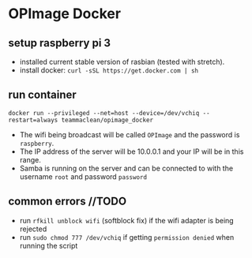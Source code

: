 # OPImage Docker

## setup raspberry pi 3
* installed current stable version of rasbian (tested with stretch).
* install docker: `curl -sSL https://get.docker.com | sh`


## run container
`docker run --privileged --net=host --device=/dev/vchiq --restart=always teammaclean/opimage_docker`

* The wifi being broadcast will be called `OPImage` and the password is `raspberry`.
* The IP address of the server will be 10.0.0.1 and your IP will be in this range.
* Samba is running on the server and can be connected to with the username `root` and password `password`


## common errors //TODO
* run `rfkill unblock wifi` (softblock fix) if the wifi adapter is being rejected
* run `sudo chmod 777 /dev/vchiq` if getting `permission denied` when running the script